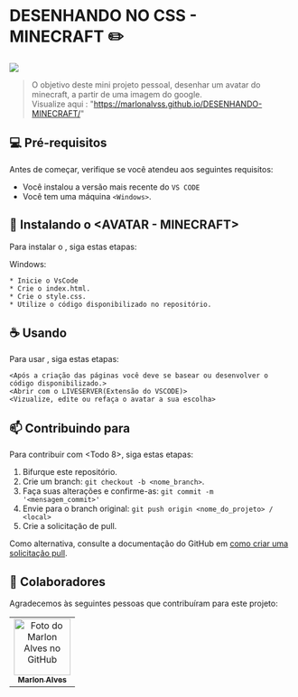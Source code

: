 # DESENHANDO NO CSS - MINECRAFT ✏️

<img src="https://media.discordapp.net/attachments/999712721941581977/1027404906929328138/unknown.png?width=192&height=400">

> O objetivo deste mini projeto pessoal, desenhar um avatar do minecraft, a partir de uma imagem do google.<br/>
> Visualize aqui : "https://marlonalvss.github.io/DESENHANDO-MINECRAFT/"
## 💻 Pré-requisitos

Antes de começar, verifique se você atendeu aos seguintes requisitos:

* Você instalou a versão mais recente do `VS CODE`
* Você tem uma máquina `<Windows>`.

## 🚀 Instalando o <AVATAR - MINECRAFT>

Para instalar o <AVATAR>, siga estas etapas:

Windows:
```
* Inicie o VsCode
* Crie o index.html.
* Crie o style.css.
* Utilize o código disponibilizado no repositório. 
```

## ☕ Usando <Avatar>

Para usar <Avatar>, siga estas etapas:

```
<Após a criação das páginas você deve se basear ou desenvolver o código disponibilizado.>
<Abrir com o LIVESERVER(Extensão do VSCODE)>
<Vizualize, edite ou refaça o avatar a sua escolha>
```

## 📫 Contribuindo para <Avatar>

Para contribuir com <Todo 8>, siga estas etapas:

1. Bifurque este repositório.
2. Crie um branch: `git checkout -b <nome_branch>`.
3. Faça suas alterações e confirme-as: `git commit -m '<mensagem_commit>'`
4. Envie para o branch original: `git push origin <nome_do_projeto> / <local>`
5. Crie a solicitação de pull.

Como alternativa, consulte a documentação do GitHub em [como criar uma solicitação pull](https://help.github.com/en/github/collaborating-with-issues-and-pull-requests/creating-a-pull-request).

## 🤝 Colaboradores

Agradecemos às seguintes pessoas que contribuíram para este projeto:

<table>
  <tr>
    <td align="center">
      <a href="#">
        <img src="https://cdn.discordapp.com/attachments/999712721941581977/1003868547711254528/86992904.jpg" width="100px;" alt="Foto do Marlon Alves no GitHub"/><br>
        <sub>
          <b>Marlon Alves</b>
        </sub>
      </a>
    </td>
</table>


